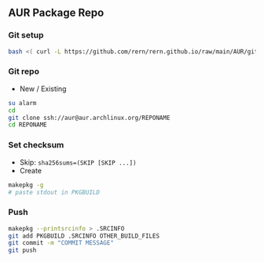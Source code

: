 AUR Package Repo
---

### Git setup
```sh
bash <( curl -L https://github.com/rern/rern.github.io/raw/main/AUR/git_setup.sh )
```

### Git repo
- New / Existing
```sh
su alarm
cd
git clone ssh://aur@aur.archlinux.org/REPONAME
cd REPONAME
```

### Set checksum
- Skip: `sha256sums=(SKIP [SKIP ...])`
- Create
```sh
makepkg -g
# paste stdout in PKGBUILD
```

### Push
```sh
makepkg --printsrcinfo > .SRCINFO
git add PKGBUILD .SRCINFO OTHER_BUILD_FILES
git commit -m "COMMIT MESSAGE"
git push
```
